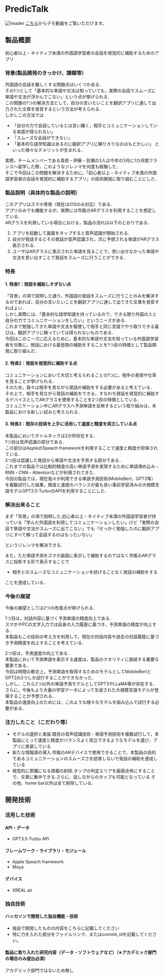 # PredicTalk
![header](https://github.com/jphacks/NG_2305/assets/78719395/d0b91fbc-1ccc-4be4-8b5a-c0603df1fb28)
[こちら](https://youtu.be/Jx81Q2Q_JAw)からデモ動画をご覧いただけます。

## 製品概要
初心者以上・ネイティブ未満の外国語学習者の会話を視覚的に補助するためのアプリ

### 背景(製品開発のきっかけ、課題等）
外国語の会話を難しくする問題点はいくつかある．  
その1つとして「基本的な単語や文法は知っていても，実際の会話でスムーズに単語や文法が浮かんでこない」という点が挙げられる．  
この問題の1つの解決方法として，自分の言いたいことを翻訳アプリに通して出力された文章を発音するという方法が考えられる．  
しかしこの方法では
- 「自分の力で会話しているとは言い難く，相手とコミュニケーションしている実感が得られない」
- 「スムーズな会話ができない」
- 「基本的な語学知識はあるのに翻訳アプリに頼りきりなのはもどかしい」
といった様々なデメリットが生まれる．
  
実際，チームメンバーである青原・伊藤・目瀬の3人は今年の3月に1カ月間フランスへ留学した際，このようなジレンマを何度も経験した．  
そこで今回はこの問題を解決するために，「初心者以上・ネイティブ未満の外国語学習者の会話を視覚的に補助するアプリ」の技術開発に取り組むことにした．  

### 製品説明（具体的な製品の説明）
このアプリはスマホ専用（現在はiOSのみ対応）である．  
アプリのみでも機能するが，実際には市販のARグラスを利用することを想定している．  
ARグラスを利用している場合における，製品の流れは以下のとおりである．  
1. アプリを起動して画面をタップすると音声認識が開始される．
2. 自分が発話するとその発話が音声認識され，次に予想される単語がARグラス表示される．
3. ユーザはARグラスに表示された単語を見ることで，思い出せなかった単語や文法を思い出すことで発話をスムーズに行うことができる．

### 特長
#### 1. 特長1：発話を補助しすぎない点
「背景」の項で説明した通り，外国語の発話をスムーズに行うことのみを解決するのであれば，自分の言いたいことを翻訳アプリに通して出てきた文章を発音すればよい．  
しかし実際には，「基本的な語学知識を持っているので，できる限り外国の人と自分の力でコミュニケーションをしたい」というニーズがある．  
これまで勉強してきた単語や文法を駆使して相手と同じ言語でやり取りできる喜びは，翻訳アプリに頼っていては得られないものである．  
今回はこのニーズに応えるために，基本的な単語や文法を知っている外国語学習者を対象に，発話における最低限の補助をすることを1つ目の特徴として製品開発に取り組んだ．

#### 2. 特長2：発話を視覚的に補助する点
コミュニケーションにおいて大切と考えられることの1つに，相手の表情や仕草を見ることが挙げられる．  
そのため，我々は相手を見ながら発話の補助をする必要があると考えている．  
その上で，相手を見ながら発話の補助をできる，すなわち発話を視覚的に補助するデバイスとしてARグラスを使用することを2つ目の特徴としている．  
コミュニケーション中にARグラスへ予測単語を反映するという取り組みは，本製品における新しい試みと考えられる．

#### 3. 特長3：既存の技術を上手に活用して速度と精度を両立している点
本製品においてボトルネックは2か所存在する．  
1つ目は音声認識の部分である．  
この部分はAppleのSpeach frameworkを利用することで速度と精度が担保されている．  
2つ目は認識した発話から単語や文法を予測する部分である．  
これまでの製品では比較的精度の高い単語予測を実現するために単語埋め込み・RNN・CNN・Attentionなどが利用されてきた．  
今回の製品では，現在我々が利用できる単語予測技術(MoblieBert，GPT2等）を複数試行した結果，精度と速度のバランスが最も良い事前学習済みの大規模言語モデルGPT3.5-TurboのAPIを利用することにした．


### 解決出来ること
まず「背景」の項で説明した,初心者以上・ネイティブ未満の外国語学習者が持っている「学んだ外国語を利用してコミュニケーションしたい」けど「実際の会話で単語や文法がスムーズに出てこない」でも「せっかく勉強したのに翻訳アプリにすべて頼って会話するのはもったいない」

というジレンマを解決できる．
  
また，ただ単語予測をスマホ画面に表示して補助するのではなく市販のARグラスに投影する形で表示することで
- 相手とのスムーズなコミュニケーションを妨げることなく発話の補助をする
  
ことを達成している．

### 今後の展望
今後の展望としては2つの改善点が挙げられる．  
  
1つ目は，対話内容に基づく予測単語の精度向上である．  
スマホやPCの文字入力では自身の入力履歴に基づき，予測単語の精度が向上する．  
本製品もこの技術の考え方を利用して，現在の対話内容や過去の対話履歴に基づき予測精度を向上することを考えている．
  
2つ目は，予測速度の向上である．  
本製品において予測単語を表示する速度は，製品のクオリティに直結する重要な要素である．  
今回は時間の都合上，予測単語を取得するためのモデルとしてMoblieBertとGPT2の2つしか試行することができなかった．  
しかし，これら2つ以外の単語予測モデルとしてGPT3やLLaMA等が存在する．  
さらに，今後もより大量の学習データによって生成された大規模言語モデルが登場することが予想される．  
本製品の速度向上のためには，このような様々なモデルを組み込んで試行する必要がある．  

### 注力したこと（こだわり等）
- モデルの選択と実装.既存の音声認識技術・単語予測技術を複数試行して，本製品にとって速度と精度がバランスよく両立できるようなモデルを選び，アプリに実装している
- 新たな情報源の導入.市販のARデバイスで使用できることで，本製品の目的であるコミュニケーションのスムーズさを妨害しないで発話の補助を達成している
- 視覚的に邪魔になる情報の削除.タップの判定エリアを画面全体にすることで、文章に集中できる.さらに、話しながらのタップも可能となっている.その他、home bar以外は全て削除している.

## 開発技術
### 活用した技術
#### API・データ
- GPT3.5-Turbo API

#### フレームワーク・ライブラリ・モジュール
- Apple Speach framework
- Moya

#### デバイス
- XREAL air

### 独自技術
#### ハッカソンで開発した独自機能・技術
* 独自で開発したものの内容をこちらに記載してください
* 特に力を入れた部分をファイルリンク、またはcommit_idを記載してください。

#### 製品に取り入れた研究内容（データ・ソフトウェアなど）（※アカデミック部門の場合のみ提出必須）
アカデミック部門ではないため無し



